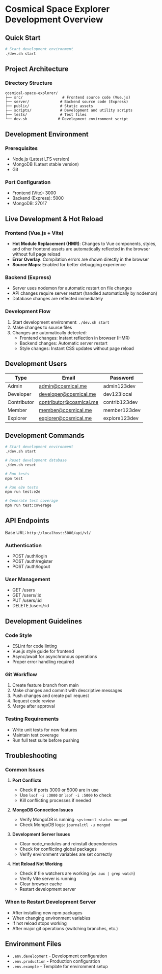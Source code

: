 # Cosmical Space Explorer Development Overview

## Quick Start
```bash
# Start development environment
./dev.sh start
```

## Project Architecture

### Directory Structure
```
cosmical-space-explorer/
├── src/                  # Frontend source code (Vue.js)
├── server/              # Backend source code (Express)
├── public/              # Static assets
├── scripts/             # Development and utility scripts
├── tests/               # Test files
└── dev.sh              # Development environment script
```

## Development Environment

### Prerequisites
- Node.js (Latest LTS version)
- MongoDB (Latest stable version)
- Git

### Port Configuration
- Frontend (Vite): 3000
- Backend (Express): 5000
- MongoDB: 27017

## Live Development & Hot Reload

### Frontend (Vue.js + Vite)
- **Hot Module Replacement (HMR)**: Changes to Vue components, styles, and other frontend assets are automatically reflected in the browser without full page reload
- **Error Overlay**: Compilation errors are shown directly in the browser
- **Source Maps**: Enabled for better debugging experience

### Backend (Express)
- Server uses nodemon for automatic restart on file changes
- API changes require server restart (handled automatically by nodemon)
- Database changes are reflected immediately

### Development Flow
1. Start development environment: `./dev.sh start`
2. Make changes to source files
3. Changes are automatically detected:
   - Frontend changes: Instant reflection in browser (HMR)
   - Backend changes: Automatic server restart
   - Style changes: Instant CSS updates without page reload

## Development Users

| Type        | Email                  | Password      |
|-------------|------------------------|---------------|
| Admin       | admin@cosmical.me      | admin123dev   |
| Developer   | developer@cosmical.me  | dev123local   |
| Contributor | contributor@cosmical.me| contrib123dev |
| Member      | member@cosmical.me     | member123dev  |
| Explorer    | explorer@cosmical.me   | explore123dev |

## Development Commands

```bash
# Start development environment
./dev.sh start

# Reset development database
./dev.sh reset

# Run tests
npm test

# Run e2e tests
npm run test:e2e

# Generate test coverage
npm run test:coverage
```

## API Endpoints

Base URL: `http://localhost:5000/api/v1/`

### Authentication
- POST /auth/login
- POST /auth/register
- POST /auth/logout

### User Management
- GET /users
- GET /users/:id
- PUT /users/:id
- DELETE /users/:id

## Development Guidelines

### Code Style
- ESLint for code linting
- Vue.js style guide for frontend
- Async/await for asynchronous operations
- Proper error handling required

### Git Workflow
1. Create feature branch from main
2. Make changes and commit with descriptive messages
3. Push changes and create pull request
4. Request code review
5. Merge after approval

### Testing Requirements
- Write unit tests for new features
- Maintain test coverage
- Run full test suite before pushing

## Troubleshooting

### Common Issues

1. **Port Conflicts**
   - Check if ports 3000 or 5000 are in use
   - Use `lsof -i :3000` or `lsof -i :5000` to check
   - Kill conflicting processes if needed

2. **MongoDB Connection Issues**
   - Verify MongoDB is running: `systemctl status mongod`
   - Check MongoDB logs: `journalctl -u mongod`

3. **Development Server Issues**
   - Clear node_modules and reinstall dependencies
   - Check for conflicting global packages
   - Verify environment variables are set correctly

4. **Hot Reload Not Working**
   - Check if file watchers are working (`ps aux | grep watch`)
   - Verify Vite server is running
   - Clear browser cache
   - Restart development server

### When to Restart Development Server
- After installing new npm packages
- When changing environment variables
- If hot reload stops working
- After major git operations (switching branches, etc.)

## Environment Files
- `.env.development` - Development configuration
- `.env.production` - Production configuration
- `.env.example` - Template for environment setup
